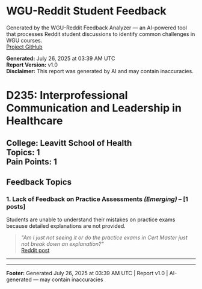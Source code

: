# WGU-Reddit Student Feedback

Generated by the WGU-Reddit Feedback Analyzer — an AI-powered tool that processes Reddit student discussions to identify common challenges in WGU courses.  
[Project GitHub](https://wgudataninja.github.io/wgu-reddit-monitoring-pipeline/)

**Generated:** July 26, 2025 at 03:39 AM UTC  
**Report Version:** v1.0  
**Disclaimer:** This report was generated by AI and may contain inaccuracies.  
# D235: Interprofessional Communication and Leadership in Healthcare
**College:** Leavitt School of Health  
**Topics:** 1  
**Pain Points:** 1  
---
## Feedback Topics
### 1. Lack of Feedback on Practice Assessments _(Emerging)_ – [1 posts]
Students are unable to understand their mistakes on practice exams because detailed explanations are not provided.  
> _"Am I just not seeing it or do the practice exams in Cert Master just not break down an explanation?"_  
> [Reddit post](https://reddit.com/comments/1gox0qn)  
---
---
**Footer:** Generated July 26, 2025 at 03:39 AM UTC | Report v1.0 | AI-generated — may contain inaccuracies  